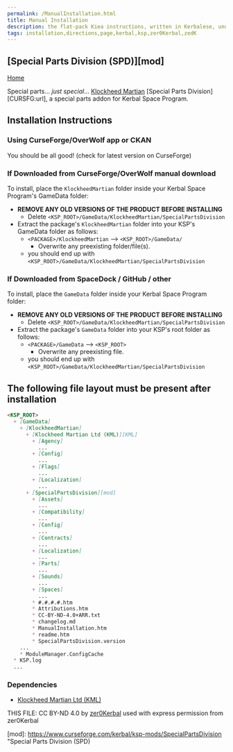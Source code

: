 ```yaml
---
permalink: /ManualInstallation.html
title: Manual Installation
description: the flat-pack Kiea instructions, written in Kerbalese, unusally present
tags: installation,directions,page,kerbal,ksp,zer0Kerbal,zedK
---
```

<!-- ManualInstallation.md v1.0.1.0
Special Parts Division (SPD)
created: 01 May 2022
updated: 30 May 2023

TEMPLATE: ManualInstallation.md v1.1.9.1
created: 01 Feb 2022
updated: 26 Apr 2023

based upon work by Lisias -->

## [Special Parts Division (SPD)][mod]

[Home](./index.md)

Special parts... _just special_... [Klockheed Martian](https://www.curseforge.com/kerbal/ksp-mods/KlockheedMartianLtd) [Special Parts Division][CURSFG:url], a special parts addon for Kerbal Space Program.

## Installation Instructions

### Using CurseForge/OverWolf app or CKAN

You should be all good! (check for latest version on CurseForge)

### If Downloaded from CurseForge/OverWolf manual download

To install, place the `KlockheedMartian` folder inside your Kerbal Space Program's GameData folder:

* **REMOVE ANY OLD VERSIONS OF THE PRODUCT BEFORE INSTALLING**
  * Delete `<KSP_ROOT>/GameData/KlockheedMartian/SpecialPartsDivision`
* Extract the package's `KlockheedMartian` folder into your KSP's GameData folder as follows:
  * `<PACKAGE>/KlockheedMartian` --> `<KSP_ROOT>/GameData/`
    * Overwrite any preexisting folder/file(s).
  * you should end up with `<KSP_ROOT>/GameData/KlockheedMartian/SpecialPartsDivision`

### If Downloaded from SpaceDock / GitHub / other

To install, place the `GameData` folder inside your Kerbal Space Program folder:

* **REMOVE ANY OLD VERSIONS OF THE PRODUCT BEFORE INSTALLING**
  * Delete `<KSP_ROOT>/GameData/KlockheedMartian/SpecialPartsDivision`
* Extract the package's `GameData` folder into your KSP's root folder as follows:
  * `<PACKAGE>/GameData` --> `<KSP_ROOT>`
    * Overwrite any preexisting file.
  * you should end up with `<KSP_ROOT>/GameData/KlockheedMartian/SpecialPartsDivision`

## The following file layout must be present after installation

```markdown
<KSP_ROOT>
  + [GameData]
    + [KlockheedMartian]
      + [Klockheed Martian Ltd (KML)][KML]
        + [Agency]
          ...
        + [Config]
          ...
        + [Flags]
          ...
        + [Localization]
          ...
      + [SpecialPartsDivision][mod]
        + [Assets]
          ...
        + [Compatibility]
          ...
        + [Config]
          ...
        + [Contracts]
          ...
        + [Localization]
          ...
        + [Parts]
          ...
        + [Sounds]
          ...
        + [Spaces]
          ...
        * #.#.#.#.htm
        * Attributions.htm
        * CC-BY-ND-4.0+ARR.txt
        * changelog.md
        * ManualInstallation.htm
        * readme.htm
        * SpecialPartsDivision.version
    ...
    * ModuleManager.ConfigCache
  * KSP.log
  ...
```

### Dependencies

* [Klockheed Martian Ltd (KML)][KML]

[KML]: https://forum.kerbalspaceprogram.com/index.php?/topic/207651-* "Klockheed Martian Ltd (KML)"

THIS FILE: CC BY-ND 4.0 by [zer0Kerbal](https://github.com/zer0Kerbal)
  used with express permission from zer0Kerbal

[mod]: https://www.curseforge.com/kerbal/ksp-mods/SpecialPartsDivision "Special Parts Division (SPD)
